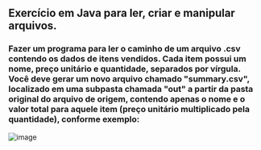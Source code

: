 ## Exercício em Java para ler, criar e manipular arquivos.
### Fazer um programa para ler o caminho de um arquivo .csv contendo os dados de itens vendidos. Cada item possui um nome, preço unitário e quantidade, separados por vírgula. Você deve gerar um novo arquivo chamado "summary.csv", localizado em uma subpasta chamada "out" a partir da pasta original do arquivo de origem, contendo apenas o nome e o valor total para aquele item (preço unitário multiplicado pela quantidade), conforme exemplo:
![image](https://github.com/user-attachments/assets/3d9cbf8d-5a6e-4170-a52d-0afe1c4785af)


